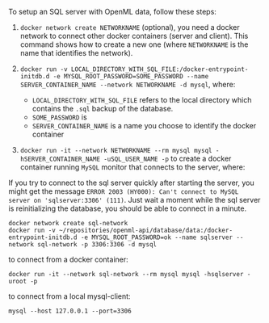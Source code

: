 To setup an SQL server with OpenML data, follow these steps:

1. `docker network create NETWORKNAME` (optional), you need a docker network to connect other docker containers (server and client).
   This command shows how to create a new one (where `NETWORKNAME` is the name that identifies the network).

1. `docker run -v LOCAL_DIRECTORY_WITH_SQL_FILE:/docker-entrypoint-initdb.d -e MYSQL_ROOT_PASSWORD=SOME_PASSWORD --name SERVER_CONTAINER_NAME --network NETWORKNAME -d mysql`, where:

   - `LOCAL_DIRECTORY_WITH_SQL_FILE` refers to the local directory which contains the `.sql` backup of the database.
   - `SOME_PASSWORD` is
   - `SERVER_CONTAINER_NAME` is a name you choose to identify the docker container

1. `docker run -it --network NETWORKNAME --rm mysql mysql -hSERVER_CONTAINER_NAME -uSQL_USER_NAME -p` to create a docker container running `MySQL` monitor that connects to the server, where:

If you try to connect to the sql server quickly after starting the server, you might get the message `ERROR 2003 (HY000): Can't connect to MySQL server on 'sqlserver:3306' (111)`. Just wait a moment while the sql server is reinitializing the database, you should be able to connect in a minute.

```
docker network create sql-network
docker run -v ~/repositories/openml-api/database/data:/docker-entrypoint-initdb.d -e MYSQL_ROOT_PASSWORD=ok --name sqlserver --network sql-network -p 3306:3306 -d mysql
```

to connect from a docker container:

```
docker run -it --network sql-network --rm mysql mysql -hsqlserver -uroot -p
```

to connect from a local mysql-client:

```
mysql --host 127.0.0.1 --port=3306
```
